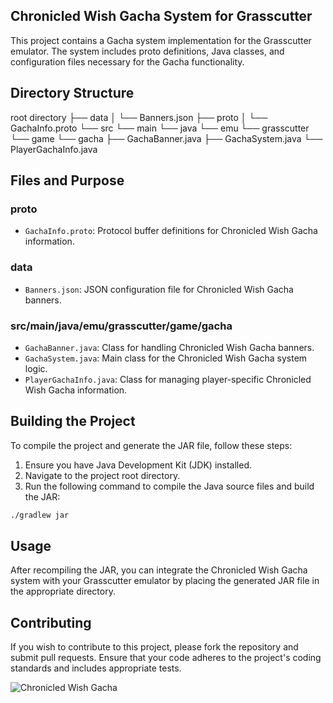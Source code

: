 ## Chronicled Wish Gacha System for Grasscutter
This project contains a Gacha system implementation for the Grasscutter emulator. The system includes proto definitions, Java classes, and configuration files necessary for the Gacha functionality.

## Directory Structure
root directory
├── data
│   └── Banners.json
├── proto
│   └── GachaInfo.proto
└── src
    └── main
        └── java
            └── emu
                └── grasscutter
                    └── game
                        └── gacha
                            ├── GachaBanner.java
                            ├── GachaSystem.java
                            └── PlayerGachaInfo.java
							

## Files and Purpose

### proto
- `GachaInfo.proto`: Protocol buffer definitions for Chronicled Wish Gacha information.

### data
- `Banners.json`: JSON configuration file for Chronicled Wish Gacha banners.

### src/main/java/emu/grasscutter/game/gacha
- `GachaBanner.java`: Class for handling Chronicled Wish Gacha banners.
- `GachaSystem.java`: Main class for the Chronicled Wish Gacha system logic.
- `PlayerGachaInfo.java`: Class for managing player-specific Chronicled Wish Gacha information.

## Building the Project
To compile the project and generate the JAR file, follow these steps:

1. Ensure you have Java Development Kit (JDK) installed.
2. Navigate to the project root directory.
3. Run the following command to compile the Java source files and build the JAR:

```sh
./gradlew jar
```

## Usage
After recompiling the JAR, you can integrate the Chronicled Wish Gacha system with your Grasscutter emulator by placing the generated JAR file in the appropriate directory.

## Contributing
If you wish to contribute to this project, please fork the repository and submit pull requests. Ensure that your code adheres to the project's coding standards and includes appropriate tests.

![Chronicled Wish Gacha](https://static0.gamerantimages.com/wordpress/wp-content/uploads/2024/03/genshin-impact-4-5-phase-1-new-chronicle-wish-banner-featured-characters.jpg)
